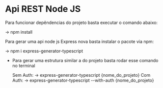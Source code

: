 # Api REST Node JS

Para funcionar depêndencias do projeto basta executar o comando abaixo:

-> npm install

Para gerar uma api node js Express nova basta instalar o pacote via npm:

-> npm i express-generator-typescript
   
   - Para gerar uma estrutura similar a do projeto basta rodar esse comando no terminal
     
     Sem Auth:
      -> express-generator-typescript {nome_do_projeto}
     Com Auth:
      -> express-generator-typescript --with-auth {nome_do_projeto}